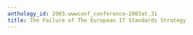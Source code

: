 ```yaml
---
anthology_id: 2003.wwwconf_conference-2003at.31
title: The Failure of The European IT Standards Strategy
---
```

